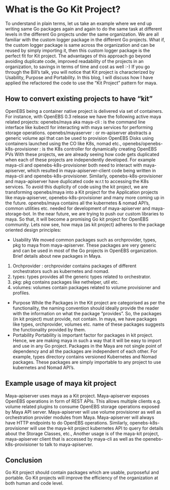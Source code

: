 # What is the Go Kit Project?
To understand in plain terms, let us take an example where we end up writing same Go packages again and again to do the same task at different levels in the different Go projects under the same organization. We are all familiar with the custom logger package in the different Go projects.
What if, the custom logger package is same across the organization and can be reused by simply importing it, then this custom logger package is the perfect fit for Kit project. The advantages of this approach go beyond avoiding duplicate code, improved readability of the projects in an organization, to savings in terms of time and cost as well :-)
If you go through the Bill’s talk, you will notice that Kit project is characterized by Usability, Purpose and Portability. In this blog, I will discuss how I have applied the refactored the code to use the “Kit Project” pattern for maya.

## How to convert existing projects to have “kit”
OpenEBS being a container native project is delivered via set of containers. For instance, with OpenEBS 0.3 release we have the following active maya related projects:
openebs/maya aka maya-cli : is the command line interface like kubectl for interacting with maya services for performing storage operations.
openebs/mayaserver : or m-apiserver abstracts a generic volume api that can be used to provision OpenEBS Disks using containers launched using the CO like K8s, nomad etc.,
openebs/openebs-k8s-provisioner : is the K8s controller for dynamically creating OpenEBS PVs
With these projects, we are already seeing how code gets duplicated when each of these projects are independently developed. For example maya-cli and openebs-k8s-provisioner both need to interact with maya-apiserver, which resulted in maya-apiserver-client code being written in maya-cli and openebs-k8s-provisioner. Similarly, openebs-k8s-provisioner and maya-apiserver have duplicated code w.r.t to accessing the K8s services.
To avoid this duplicity of code using the kit project, we are transforming openebs/maya into a Kit project for the Application projects like maya-apiserver, openebs-k8s-provisioner and many more coming up in the future. openebs/maya contains all the kubernetes & nomad API’s, common utilities etc. needed for development of maya-apiserver and maya-storage-bot. In the near future, we are trying to push our custom libraries to maya. So that, it will become a promising Go kit project for OpenEBS community.
Lets now see, how maya (as kit project) adheres to the package oriented design principles:


- Usability
    We moved common packages such as orchprovider, types, pkg to maya from maya-apiserver. These packages are very generic and can be used in most of the Go projects in OpenEBS organization. Brief details about new packages in Maya. 
1. Orchprovider : orchprovider contains packages of different orchestrators such as kubernetes and nomad.
2. types: types provides all the generic types related to orchestrator.
3. pkg: pkg contains packages like nethelper, util etc.
4. volumes: volumes contain packages related to volume provisioner and profiles.
- Purpose
    While the Packages in the Kit project are categorised as per the functionality, the naming convention should ideally provide the reader with the information on what the package “provides”. So, the packages (in kit project) must provide, not contain. In maya, we have packages like types, orchprovider, volumes etc. name of these packages suggests the functionality provided by them.
- Portability
    Portability is important factor for packages in kit project. Hence, we are making maya in such a way that it will be easy to import and use in any Go project. Packages in the Maya are not single point of dependency and all the packages are independent of each other. For example, types directory contains versioned Kubernetes and Nomad packages. These packages are simply importable to any project to use kubernetes and Nomad API’s.

## Example usage of maya kit project
Maya-apiserver uses maya as a Kit project. Maya-apiserver exposes OpenEBS operations in form of REST APIs. This allows multiple clients e.g. volume related plugins to consume OpenEBS storage operations exposed by Maya API server. Maya-apiserver will use volume provisioner as well as orchestration provider modules from Maya. Maya-apiserver will always have HTTP endpoints to do OpenEBS operations.
Similarly, openebs-k8s-provisioner will use the maya-kit project kubernetes API to query for details about the Storage Classes, etc.,
Another usage is of the maya-kit project, maya-apiserver client that is accessed by maya-cli as well as the openebs-k8s-provisioner to talk to maya-apiserver.

## Conclusion
Go Kit project should contain packages which are usable, purposeful and portable. Go Kit projects will improve the efficiency of the organization at both human and code level.
